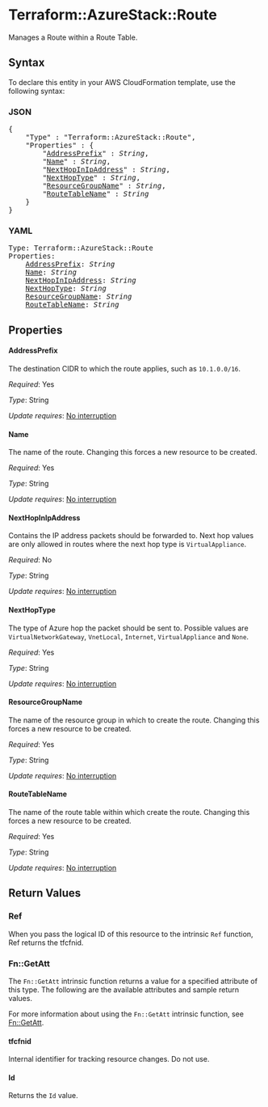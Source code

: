 # Terraform::AzureStack::Route

Manages a Route within a Route Table.

## Syntax

To declare this entity in your AWS CloudFormation template, use the following syntax:

### JSON

<pre>
{
    "Type" : "Terraform::AzureStack::Route",
    "Properties" : {
        "<a href="#addressprefix" title="AddressPrefix">AddressPrefix</a>" : <i>String</i>,
        "<a href="#name" title="Name">Name</a>" : <i>String</i>,
        "<a href="#nexthopinipaddress" title="NextHopInIpAddress">NextHopInIpAddress</a>" : <i>String</i>,
        "<a href="#nexthoptype" title="NextHopType">NextHopType</a>" : <i>String</i>,
        "<a href="#resourcegroupname" title="ResourceGroupName">ResourceGroupName</a>" : <i>String</i>,
        "<a href="#routetablename" title="RouteTableName">RouteTableName</a>" : <i>String</i>
    }
}
</pre>

### YAML

<pre>
Type: Terraform::AzureStack::Route
Properties:
    <a href="#addressprefix" title="AddressPrefix">AddressPrefix</a>: <i>String</i>
    <a href="#name" title="Name">Name</a>: <i>String</i>
    <a href="#nexthopinipaddress" title="NextHopInIpAddress">NextHopInIpAddress</a>: <i>String</i>
    <a href="#nexthoptype" title="NextHopType">NextHopType</a>: <i>String</i>
    <a href="#resourcegroupname" title="ResourceGroupName">ResourceGroupName</a>: <i>String</i>
    <a href="#routetablename" title="RouteTableName">RouteTableName</a>: <i>String</i>
</pre>

## Properties

#### AddressPrefix

The destination CIDR to which the route applies, such as `10.1.0.0/16`.

_Required_: Yes

_Type_: String

_Update requires_: [No interruption](https://docs.aws.amazon.com/AWSCloudFormation/latest/UserGuide/using-cfn-updating-stacks-update-behaviors.html#update-no-interrupt)

#### Name

The name of the route. Changing this forces a new resource to be created.

_Required_: Yes

_Type_: String

_Update requires_: [No interruption](https://docs.aws.amazon.com/AWSCloudFormation/latest/UserGuide/using-cfn-updating-stacks-update-behaviors.html#update-no-interrupt)

#### NextHopInIpAddress

Contains the IP address packets should be forwarded to. Next hop values are only allowed in routes where the next hop type is `VirtualAppliance`.

_Required_: No

_Type_: String

_Update requires_: [No interruption](https://docs.aws.amazon.com/AWSCloudFormation/latest/UserGuide/using-cfn-updating-stacks-update-behaviors.html#update-no-interrupt)

#### NextHopType

The type of Azure hop the packet should be sent to. Possible values are `VirtualNetworkGateway`, `VnetLocal`, `Internet`, `VirtualAppliance` and `None`.

_Required_: Yes

_Type_: String

_Update requires_: [No interruption](https://docs.aws.amazon.com/AWSCloudFormation/latest/UserGuide/using-cfn-updating-stacks-update-behaviors.html#update-no-interrupt)

#### ResourceGroupName

The name of the resource group in which to create the route. Changing this forces a new resource to be created.

_Required_: Yes

_Type_: String

_Update requires_: [No interruption](https://docs.aws.amazon.com/AWSCloudFormation/latest/UserGuide/using-cfn-updating-stacks-update-behaviors.html#update-no-interrupt)

#### RouteTableName

The name of the route table within which create the route. Changing this forces a new resource to be created.

_Required_: Yes

_Type_: String

_Update requires_: [No interruption](https://docs.aws.amazon.com/AWSCloudFormation/latest/UserGuide/using-cfn-updating-stacks-update-behaviors.html#update-no-interrupt)

## Return Values

### Ref

When you pass the logical ID of this resource to the intrinsic `Ref` function, Ref returns the tfcfnid.

### Fn::GetAtt

The `Fn::GetAtt` intrinsic function returns a value for a specified attribute of this type. The following are the available attributes and sample return values.

For more information about using the `Fn::GetAtt` intrinsic function, see [Fn::GetAtt](https://docs.aws.amazon.com/AWSCloudFormation/latest/UserGuide/intrinsic-function-reference-getatt.html).

#### tfcfnid

Internal identifier for tracking resource changes. Do not use.

#### Id

Returns the <code>Id</code> value.

